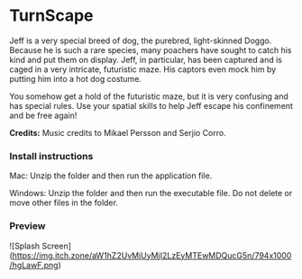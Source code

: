# TurnScape

Jeff is a very special breed of dog, the purebred, light-skinned Doggo. Because he is such a rare species, many poachers have sought to catch his kind and put them on display. Jeff, in particular, has been captured and is caged in a very intricate, futuristic maze. His captors even mock him by putting him into a hot dog costume.

You somehow get a hold of the futuristic maze, but it is very confusing and has special rules. Use your spatial skills to help Jeff escape his confinement and be free again!


**Credits:** Music credits to Mikael Persson and Serjio Corro.


### Install instructions

Mac: Unzip the folder and then run the application file.

Windows: Unzip the folder and then run the executable file. Do not delete or move other files in the folder.


### Preview

![Splash Screen] (https://img.itch.zone/aW1hZ2UvMjUyMjI2LzEyMTEwMDQucG5n/794x1000/hgLawF.png)
